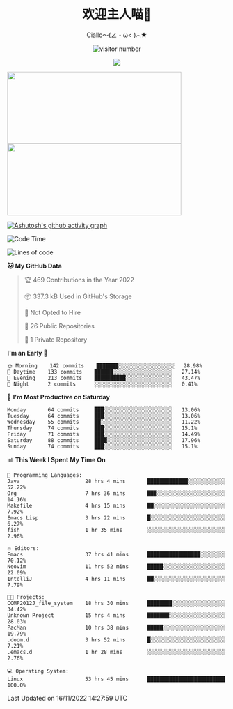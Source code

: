 <div align="center">
  <h1>欢迎主人喵👋</h1>
  <p>Ciallo～(∠・ω< )⌒★</p>
</div>

<p align="center">
  <img src="https://count.getloli.com/get/@Ziqi-Yang?theme=rule34" alt="visitor number" />
</p>

<p align="center">
  <img src="https://skillicons.dev/icons?i=go,java,js,sass,py,godot,flutter,linux,emacs,neovim" />
</p>

<a href="https://github.com/Ziqi-Yang?tab=repositories">
   <img height="165" width="400" src="https://github-readme-stats.vercel.app/api?username=Ziqi-Yang&show_icons=true&include_all_commits=true&hide_border=true" />
   <img height="165" width="400" src="https://github-readme-stats.vercel.app/api/top-langs/?username=Ziqi-Yang&layout=compact&langs_count=6&hide_border=true&hide=CSS" />
</a>

[![Ashutosh's github activity graph](https://activity-graph.herokuapp.com/graph?username=Ziqi-Yang&theme=github)](https://github.com/ashutosh00710/github-readme-activity-graph)

<!--START_SECTION:waka-->
![Code Time](http://img.shields.io/badge/Code%20Time-105%20hrs%209%20mins-blue)

![Lines of code](https://img.shields.io/badge/From%20Hello%20World%20I%27ve%20Written-649%20Thousand%20lines%20of%20code-blue)

**🐱 My GitHub Data** 

> 🏆 469 Contributions in the Year 2022
 > 
> 📦 337.3 kB Used in GitHub's Storage 
 > 
> 🚫 Not Opted to Hire
 > 
> 📜 26 Public Repositories 
 > 
> 🔑 1 Private Repository 
 > 
**I'm an Early 🐤** 

```text
🌞 Morning    142 commits    ███████░░░░░░░░░░░░░░░░░░   28.98% 
🌆 Daytime    133 commits    ██████░░░░░░░░░░░░░░░░░░░   27.14% 
🌃 Evening    213 commits    ██████████░░░░░░░░░░░░░░░   43.47% 
🌙 Night      2 commits      ░░░░░░░░░░░░░░░░░░░░░░░░░   0.41%

```
📅 **I'm Most Productive on Saturday** 

```text
Monday       64 commits     ███░░░░░░░░░░░░░░░░░░░░░░   13.06% 
Tuesday      64 commits     ███░░░░░░░░░░░░░░░░░░░░░░   13.06% 
Wednesday    55 commits     ██░░░░░░░░░░░░░░░░░░░░░░░   11.22% 
Thursday     74 commits     ███░░░░░░░░░░░░░░░░░░░░░░   15.1% 
Friday       71 commits     ███░░░░░░░░░░░░░░░░░░░░░░   14.49% 
Saturday     88 commits     ████░░░░░░░░░░░░░░░░░░░░░   17.96% 
Sunday       74 commits     ███░░░░░░░░░░░░░░░░░░░░░░   15.1%

```


📊 **This Week I Spent My Time On** 

```text
💬 Programming Languages: 
Java                     28 hrs 4 mins       █████████████░░░░░░░░░░░░   52.22% 
Org                      7 hrs 36 mins       ███░░░░░░░░░░░░░░░░░░░░░░   14.16% 
Makefile                 4 hrs 15 mins       ██░░░░░░░░░░░░░░░░░░░░░░░   7.92% 
Emacs Lisp               3 hrs 22 mins       █░░░░░░░░░░░░░░░░░░░░░░░░   6.27% 
fish                     1 hr 35 mins        ░░░░░░░░░░░░░░░░░░░░░░░░░   2.96%

🔥 Editors: 
Emacs                    37 hrs 41 mins      █████████████████░░░░░░░░   70.12% 
Neovim                   11 hrs 52 mins      █████░░░░░░░░░░░░░░░░░░░░   22.09% 
IntelliJ                 4 hrs 11 mins       ██░░░░░░░░░░░░░░░░░░░░░░░   7.79%

🐱‍💻 Projects: 
COMP2012J_file_system    18 hrs 30 mins      ████████░░░░░░░░░░░░░░░░░   34.42% 
Unknown Project          15 hrs 4 mins       ███████░░░░░░░░░░░░░░░░░░   28.03% 
PacMan                   10 hrs 38 mins      █████░░░░░░░░░░░░░░░░░░░░   19.79% 
.doom.d                  3 hrs 52 mins       █░░░░░░░░░░░░░░░░░░░░░░░░   7.21% 
.emacs.d                 1 hr 28 mins        ░░░░░░░░░░░░░░░░░░░░░░░░░   2.76%

💻 Operating System: 
Linux                    53 hrs 45 mins      █████████████████████████   100.0%

```


 Last Updated on 16/11/2022 14:27:59 UTC
<!--END_SECTION:waka-->
